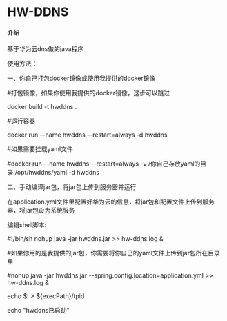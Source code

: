 # HW-DDNS

#### 介绍

基于华为云dns做的java程序

使用方法：

一、你自己打包docker镜像或使用我提供的docker镜像

#打包镜像，如果你使用我提供的docker镜像，这步可以跳过

docker build -t hwddns .

#运行容器

docker run --name hwddns --restart=always -d hwddns

#如果需要挂载yaml文件

#docker run --name hwddns --restart=always -v /你自己存放yaml的目录:/opt/hwddns/yaml -d hwddns

二、手动编译jar包，将jar包上传到服务器并运行

在application.yml文件里配置好华为云的信息，将jar包和配置文件上传到服务器，将jar包设为系统服务

编辑shell脚本:

#!/bin/sh
nohup java -jar hwddns.jar >> hw-ddns.log &

#如果你用的是我提供的jar包，你需要将你自己的yaml文件上传到jar包所在目录里

#nohup java -jar hwddns.jar --spring.config.location=application.yml  >> hw-ddns.log &

echo $! > ${execPath}/tpid

echo "hwddns已启动"

